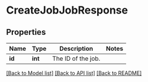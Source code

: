 # CreateJobJobResponse

## Properties
Name | Type | Description | Notes
------------ | ------------- | ------------- | -------------
**id** | **int** | The ID of the job. | 

[[Back to Model list]](../README.md#documentation-for-models) [[Back to API list]](../README.md#documentation-for-api-endpoints) [[Back to README]](../README.md)


